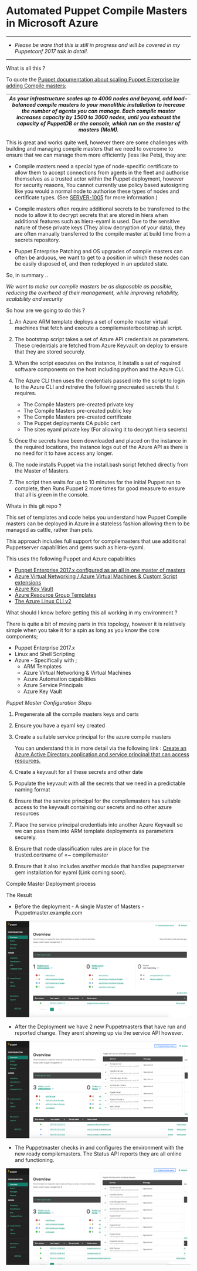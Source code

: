 # Automated Puppet Compile Masters in Microsoft Azure

---

* *Please be ware that this is still in progress and will be covered in my Puppetconf 2017 talk in detail.* 

---

What is all this ?

To quote the [Puppet documentation about scaling Puppet Enterprise by adding Compile masters](https://docs.puppet.com/pe/latest/install_multimaster.html);

| _As your infrastructure scales up to 4000 nodes and beyond, add load-balanced compile masters to your monolithic installation to increase the number of agents you can manage. Each compile master increases capacity by 1500 to 3000 nodes, until you exhaust the capacity of PuppetDB or the console, which run on the master of masters (MoM)._  |
| ------------- | 


This is great and works quite well, however there are some challenges with building and managing compile masters that we need to overcome to ensure that we can manage them more efficiently (less like Pets), they are:

* Compile masters need a special type of node-specific certificate to allow them to accept connections from agents in the fleet and authorise themselves as a trusted actor within the Puppet deployment, however for security reasons, You cannot currently use policy based autosigning like you would a normal node to authorise these types of nodes and certificate types. (See [SERVER-1005](https://tickets.puppetlabs.com/browse/SERVER-1005) for more information.)


* Compile masters often require additional secrets to be transferred to the node to allow it to decrypt secrets that are stored in hiera when additional features such as hiera-eyaml is used. Due to the sensitive nature of these private keys (They allow decryption of your data), they are often manually transferred to the compile master at build time from a secrets repository.


* Puppet Enterprise Patching and OS upgrades of compile masters can often be arduous, we want to get to a position in which these nodes can be easily disposed of, and then redeployed in an updated state.


So, in summary ..

_We want to make our compile masters be as disposable as possible, reducing the overhead of their management, while improving reliability, scalability and security_


So how are we going to do this ?

1. An Azure ARM template deploys a set of compile master virtual machines that fetch and execute a compilemasterbootstrap.sh script.


2. The bootstrap script takes a set of Azure API credentials as parameters. These credentials are fetched from Azure Keyvault on deploy to ensure that they are stored securely.


3. When the script executes on the instance, it installs a set of required software components on the host including python and the Azure CLI.

4. The Azure CLI then uses the credentials passed into the script to login to the Azure CLI and retreive the following precreated secrets that it requires.

    * The Compile Masters pre-created private key
    * The Compile Masters pre-created public key
    * The Compile Masters pre-created certificate
    * The Puppet deployments CA public cert
    * The sites eyaml private key (For allowing it to decrypt hiera secrets)

5. Once the secrets have been downloaded and placed on the instance in the required locations, the instance logs out of the Azure API as there is no need for it to have access any longer.


6. The node installs Puppet via the install.bash script fetched directly from the Master of Masters.


7. The script then waits for up to 10 minutes for the initial Puppet run to complete, then Runs Puppet 2 more times for good measure to ensure that all is green in the console.




Whats in this git repo ?


This set of templates and code helps you understand how Puppet Compile masters can be deployed in Azure in a stateless fashion allowing them to be managed as cattle, rather than pets. 

This approach includes full support for compilemasters that use additional Puppetserver capabilities and gems such as hiera-eyaml.

This uses the following Puppet and Azure capabilities

 * [Puppet Enterprise 2017.x configured as an all in one master of masters](https://www.puppet.com)
 * [Azure Virtual Networking / Azure Virtual Machines &  Custom Script extensions](https://azure.microsoft.com/en-au/services/virtual-machines/)
 * [Azure Key Vault](https://azure.microsoft.com/en-au/services/key-vault/)
 * [Azure Resource Group Templates](https://docs.microsoft.com/en-us/azure/azure-resource-manager/resource-group-authoring-templates)
 * [The Azure Linux CLI v2](https://github.com/Azure/azure-cli)

What should I know before getting this all working in my environment ?

There is quite a bit of moving parts in this topology, however it is relatively simple when you take it for a spin as long as you know the core components;

* Puppet Enterprise 2017.x
* Linux and Shell Scripting
* Azure - Specifically with ;
    * ARM Templates
    * Azure Virtual Networking & Virtual Machines
    * Azure Automation capabilities
    * Azure Service Principals
    * Azure Key Vault
















_Puppet Master Configuration Steps_
1. Pregenerate all the compile masters keys and certs
2. Ensure you have a eyaml key created
3. Create a suitable service principal for the azure compile masters

    You can understand this in more detail via the following link :  [Create an Azure Active Directory application and service principal that can access resources.](https://docs.microsoft.com/en-us/azure/azure-resource-manager/resource-group-create-service-principal-portal) 


4. Create a keyvault for all these secrets and other date
5. Populate the keyvault with all the secrets that we need in a predictable naming format
6. Ensure that the service principal for the compilemasters has suitable access to the keyvault containing our secrets and no other azure resources
7. Place the service principal credentials into another Azure Keyvault so we can pass them into ARM template deployments as parameters securely.
8. Ensure that node classification rules are in place for the trusted.certname of =~ compilemaster
9. Ensure that it also includes another module that handles pupeptserver gem installation for eyaml (Link coming soon).


Compile Master Deployment process





The Result

* Before the deployment - A single Master of Masters - Puppetmaster.example.com

![Single Puppetmaster](https://raw.githubusercontent.com/keirans/azure-arm/master/docs/img/Single_Master.png)



* After the Deployment we have 2 new Puppetmasters that have run and reported change. They arent showing up via the service API however.

![Bootstrapping Puppetmasters](https://raw.githubusercontent.com/keirans/azure-arm/master/docs/img/Compile_Masters_Bootstrap.png)

* The Puppetmaster checks in and configures the environment with the new ready compilemasters. The Status API reports they are all online and functioning.


![Bootstrapping Puppetmasters](https://raw.githubusercontent.com/keirans/azure-arm/master/docs/img/Compile_Masters_Online.png)

